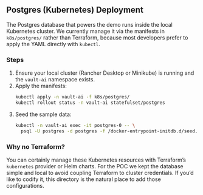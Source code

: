 ## Postgres (Kubernetes) Deployment

The Postgres database that powers the demo runs inside the local Kubernetes cluster. We currently manage it via the manifests in `k8s/postgres/` rather than Terraform, because most developers prefer to apply the YAML directly with `kubectl`.

### Steps

1. Ensure your local cluster (Rancher Desktop or Minikube) is running and the `vault-ai` namespace exists.
2. Apply the manifests:
   ```bash
   kubectl apply -n vault-ai -f k8s/postgres/
   kubectl rollout status -n vault-ai statefulset/postgres
   ```
3. Seed the sample data:
   ```bash
   kubectl -n vault-ai exec -it postgres-0 -- \
     psql -U postgres -d postgres -f /docker-entrypoint-initdb.d/seed.sql
   ```

### Why no Terraform?

You can certainly manage these Kubernetes resources with Terraform’s `kubernetes` provider or Helm charts. For the POC we kept the database simple and local to avoid coupling Terraform to cluster credentials. If you’d like to codify it, this directory is the natural place to add those configurations.

